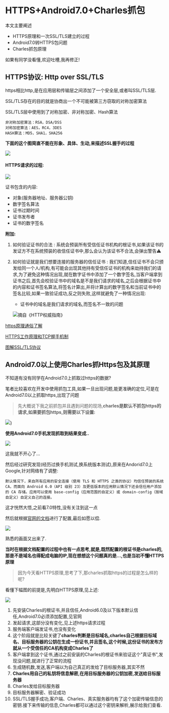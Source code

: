 

# HTTPS+Android7.0+Charles抓包

本文主要阐述

- HTTPS原理和一次SSL/TLS建立的过程
- Android7.0转HTTPS包问题
- Charles抓包原理

如果有同学没看懂,欢迎吐槽,我再修正!

## HTTPS协议: Http over SSL/TLS

https相比http,是在应用层和传输层之间添加了一个安全层,或者叫SSL/TLS层.

SSL/TLS存在的目的就是协商出一个不可能被第三方窃取的对称加密算法

SSL/TLS层中使用到了对称加密、非对称加密、Hash算法

```
非对称加密算法：RSA，DSA/DSS 
对称加密算法：AES，RC4，3DES 
HASH算法：MD5，SHA1，SHA256
```

**下面的这个图简直不能在形象、具体、生动,来描述SSL握手的过程**

![](../images/https交互协议.png)

#### HTTPS请求的过程:

![](../images/时序图.png)

证书包含的内容:

- 对象(服务器地址、服务器公钥)
- 数字签名算法
- 证书过期时间
- 证书发布者
- 证书的数字签名

**附加:**

1. 如何验证证书的合法 : 系统会预装所有受信任证书机构的根证书,如果该证书的发证方不在系统预装的收信任证书中,那么会认为该证书不合法,会弹出警告⚠️

2. 如何验证就是我们想要连接的服务器的信任证书 : 我们知道,信任证书不会只颁发给同一个人/机构,有可能会出现其他持有受信任证书的机构来劫持我们的请求,为了避免这种情况出现,就在数字证书中添加了一个数字签名,当客户端拿到证书之后,首先会校验证书中的域名是不是我们请求的域名,之后会根据证书中的内容和证书签名算法,将签名计算出,并将计算出的数字签名和当前证书中的签名比较,如果一致验证成功,反之则失败,这样就避免了一种情况出现:

   - 证书中的域名是我们请求的域名,而签名不一致的问题

   ![摘自《HTTP权威指南》](../images/数字签名生成.png)

[https原理通俗了解](https://www.cnblogs.com/zhangshitong/p/6478721.html)

[HTTPS工作原理和TCP握手机制](https://www.cnblogs.com/ttltry-air/archive/2012/08/20/2647898.html)

[图解SSL/TLS协议](http://www.ruanyifeng.com/blog/2014/09/illustration-ssl.html)

## Android7.0以上使用Charles抓Https包及其原理

不知道有没有同学在Android7.0上抓取过https的数据?

笔者比较喜欢在开发中使用抓包工具,如果一旦出现问题,能更准确的定位,可是在Android7.0以上抓取https,出现了问题

> 先大概说下我之前抓包并且遇到问题的现场,**charles是默认不抓包https的请求,如果要抓包https,则需要以下设置:**

![](../images/抓包设置.png))

**使用Android7.0手机发现抓取到结果变成..**

![](../images/no_cert.png)

这我就不开心了...



然后经过研究发现(经历过换手机测试,换系统版本测试),原来在Andorid7.0上 Google,针对网络有了调整:

```
默认情况下，来自所有应用的安全连接（使用 TLS 和 HTTPS 之类的协议）均信任预装的系统 CA，而面向 Android 6.0（API 级别 23）及更低版本的应用默认情况下还会信任用户添加的 CA 存储。应用可以使用 base-config（应用范围的自定义）或 domain-config（按域自定义）自定义自己的连接。
```

这才恍然大悟,之前看7.0特性,没有关注到这一点

然后就根据[官网的文档](https://developer.android.google.cn/training/articles/security-config)进行了配置,最后如愿以偿.

![](../images/has_cert.png)

熟悉的画面又出来了.

**当时在根据文档配置的过程中也有一点思考,就是,既然配置的根证书是charles的,那是不是域名也得配成电脑的IP,现在想想这个问题真的是...,也是当初不懂HTTPS原理**

> 因为今天看HTTPS原理,思考了下,那charles抓取https的过程是怎么样的呢?

看懂下幅图的前提是,先明白HTTPS原理,见上述:

![](../images/charles抓包过程.png)

1. 先安装Charles的根证书,并且信任,Android6.0及以下版本默认信任,Android7.0必须添加配置,见官网
2. 发起请求,这部分没有变化,见上述https请求过程
3. 服务端客户端发证书,也没有变化
4. 这个阶段就是比较关键了**charles判断是目标域名,charles自己根据目标域名、目标服务器的公钥在生成一份证书,并且签名,这个时候,这份证书的发布方就从一个受信任的CA机构变成Charles了**
5. 客户端拿到这个证书,通过之前安装的Charles的根证书来验证这个"真证书",发现没问题,就进行了正常的流程
6. 生成随机数,发送,客户端以为自己真正的发给了目标服务器,其实不然
7. **Charles用自己的私钥将信息解密,在用目标服务器的公钥加密,发送给目标服务器**
8. Charles发给目标服务器
9. 目标服务器解密、验证成功
10. SSL/TLS握手成功,客户端、Charles、真实服务器均有了这个加密传输信息的密钥.接下来传输的信息,Charles都可以通过这个密钥来解析,展示给我们查看.